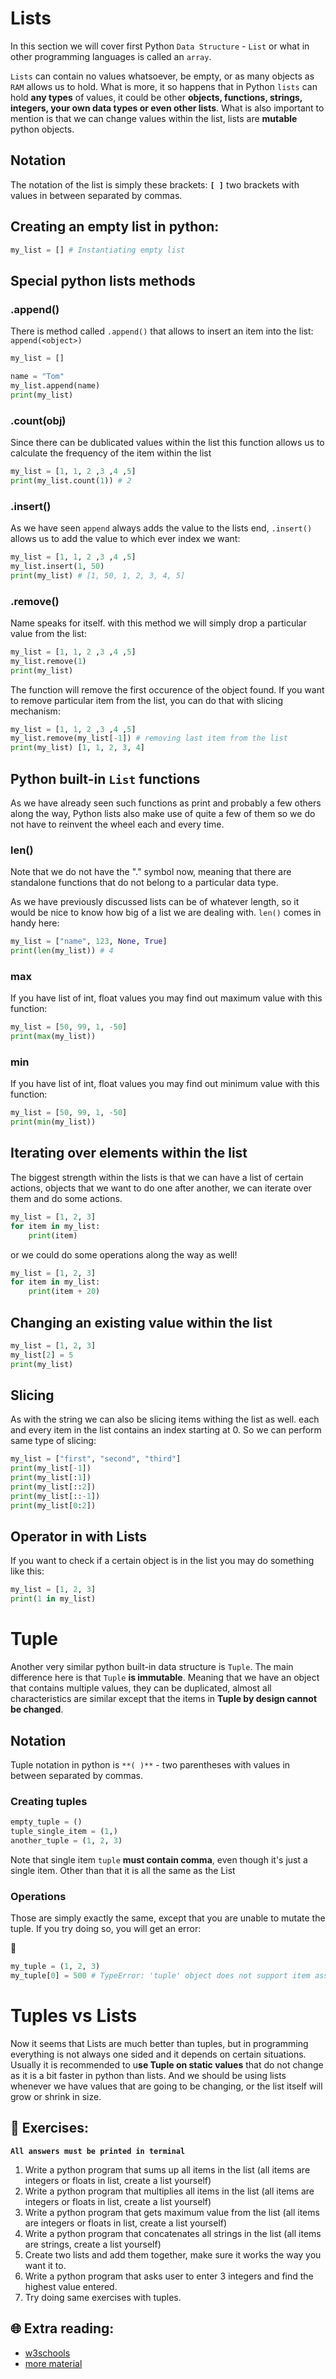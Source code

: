 # Lists

In this section we will cover first Python `Data Structure` - `List` or what in other programming languages is called an `array`.

`Lists` can contain no values whatsoever, be empty, or as many objects as `RAM` allows us to hold. What is more, it so happens that in Python `lists` can hold **any types** of values,  it could be other **objects, functions, strings, integers, your own data types or even other lists**. What is also important to mention is that we can change values within the list, lists are **mutable** python objects.

## Notation
The notation of the list is simply these brackets: **`[ ]`** two brackets with values in between separated by commas.

## Creating an empty list in python:
```python
my_list = [] # Instantiating empty list
```
## Special python lists methods

### .append()
There is method called `.append()` that allows to insert an item into the list: `append(<object>)`

```python
my_list = []

name = "Tom"
my_list.append(name)
print(my_list)
```

### .count(obj)

Since there can be dublicated values within the list this function allows us to calculate the frequency of the item within the list

```python
my_list = [1, 1, 2 ,3 ,4 ,5]
print(my_list.count(1)) # 2
```

### .insert()
As we have seen `append` always adds the value to the lists end, `.insert()` allows us to add the value to which ever index we want:

```python
my_list = [1, 1, 2 ,3 ,4 ,5]
my_list.insert(1, 50)
print(my_list) # [1, 50, 1, 2, 3, 4, 5]
```

### .remove()
Name speaks for itself. with this method we will simply drop a particular value from the list:
```python
my_list = [1, 1, 2 ,3 ,4 ,5]
my_list.remove(1)
print(my_list)
```
The function will remove the first occurence of the object found. If you want to remove particular item from the list, you can do that with slicing mechanism:

```python
my_list = [1, 1, 2 ,3 ,4 ,5]
my_list.remove(my_list[-1]) # removing last item from the list
print(my_list) [1, 1, 2, 3, 4]
```

## Python built-in `List` functions
As we have already seen such functions as print and probably a few others along the way, Python lists also make use of quite a few of them so we do not have to reinvent the wheel each and every time.

### len()
Note that we do not have the "." symbol now, meaning that there are standalone functions that do not belong to a particular data type.

As we have previously discussed lists can be of whatever length, so it would be nice to know how big of a list we are dealing with. `len()` comes in handy here:

```python
my_list = ["name", 123, None, True]
print(len(my_list)) # 4
```

### max
If you have list of int, float values you may find out maximum value with this function:

```python
my_list = [50, 99, 1, -50]
print(max(my_list))
```

### min
If you have list of int, float values you may find out minimum value with this function:
```python
my_list = [50, 99, 1, -50]
print(min(my_list))
```

## Iterating over elements within the list

The biggest strength within the lists is that we can have a list of certain actions, objects that we want to do one after another, we can iterate over them and do some actions. 

```python
my_list = [1, 2, 3]
for item in my_list:
    print(item)
```
or we could do some operations along the way as well!

```python
my_list = [1, 2, 3]
for item in my_list:
    print(item + 20)
```

## Changing an existing value within the list

```python
my_list = [1, 2, 3]
my_list[2] = 5
print(my_list)
```
## Slicing
As with the string we can also be slicing items withing the list as well. each and every item in the list contains an index starting at 0. So we can perform same type of slicing:

```python
my_list = ["first", "second", "third"]
print(my_list[-1])
print(my_list[:1])
print(my_list[::2])
print(my_list[::-1])
print(my_list[0:2])
```

## Operator in with Lists

If you want to check if a certain object is in the list you may do something like this:

```python
my_list = [1, 2, 3]
print(1 in my_list)
```
# Tuple

Another very similar python built-in data structure is `Tuple`. The main difference here is that `Tuple` **is immutable**. Meaning that we have an object that contains multiple values, they can be duplicated, almost all characteristics are similar except that the items in **Tuple by design cannot be changed**.

## Notation

Tuple notation in python is `**( )**` - two parentheses with values in between separated by commas.

### Creating tuples

```python
empty_tuple = ()
tuple_single_item = (1,)
another_tuple = (1, 2, 3)
```
Note that single item `tuple` **must contain comma**, even though it's just a single item. Other than that it is all the same as the List
### Operations

Those are simply exactly the same, except that you are unable to mutate the tuple. If you try doing so, you will get an error:

🛑 
```python
my_tuple = (1, 2, 3)
my_tuple[0] = 500 # TypeError: 'tuple' object does not support item assignment
```

# Tuples vs Lists

Now it seems that Lists are much better than tuples, but in programming everything is not always one sided and it depends on certain situations.
Usually it is recommended to u**se Tuple on static values** that do not change as it is a bit faster in python than lists. And we should be using lists whenever we have values that are going to be changing, or the list itself will grow or shrink in size.


## 🧠 Exercises:

**`All answers must be printed in terminal`**
1. Write a python program that sums up all items in the list (all items are integers or floats in list, create a list yourself)
1. Write a python program that multiplies all items in the list (all items are integers or floats in list, create a list yourself)
1. Write a python program that gets maximum value from the list (all items are integers or floats in list, create a list yourself)
1. Write a python program that concatenates all strings in the list (all items are strings, create a list yourself)
1. Create two lists and add them together, make sure it works the way you want it to.
1. Write a python program that asks user to enter 3 integers and find the highest value entered.
1. Try doing same exercises with tuples.


## 🌐  Extra reading:

* [w3schools](https://www.w3schools.com/python/python_lists.asp)
* [more material](https://www.programiz.com/python-programming/list)
